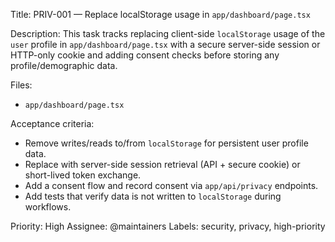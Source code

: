 Title: PRIV-001 — Replace localStorage usage in `app/dashboard/page.tsx`

Description:
This task tracks replacing client-side `localStorage` usage of the `user` profile in `app/dashboard/page.tsx` with a secure server-side session or HTTP-only cookie and adding consent checks before storing any profile/demographic data.

Files:

- `app/dashboard/page.tsx`

Acceptance criteria:

- Remove writes/reads to/from `localStorage` for persistent user profile data.
- Replace with server-side session retrieval (API + secure cookie) or short-lived token exchange.
- Add a consent flow and record consent via `app/api/privacy` endpoints.
- Add tests that verify data is not written to `localStorage` during workflows.

Priority: High
Assignee: @maintainers
Labels: security, privacy, high-priority
